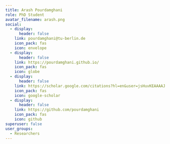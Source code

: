 ```yaml
---
title: Arash Pourdamghani
role: PhD Student
avatar_filename: arash.png
social:
  - display:
      header: false
    link: pourdamghani@tu-berlin.de
    icon_pack: fas
    icon: envelope
  - display:
      header: false
    link: https://pourdamghani.github.io/
    icon_pack: fas
    icon: globe
  - display:
      header: false
    link: https://scholar.google.com/citations?hl=en&user=jsHuvKEAAAAJ
    icon_pack: fas
    icon: google-scholar
  - display:
      header: false
    link: https://github.com/pourdamghani
    icon_pack: fas
    icon: github
superuser: false
user_groups:
  - Researchers
---
```

